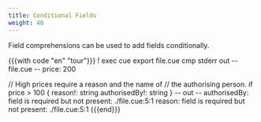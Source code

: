```yaml
---
title: Conditional Fields
weight: 40
---
```


Field comprehensions can be used to add fields conditionally.

{{{with code "en" "tour"}}}
! exec cue export file.cue
cmp stderr out
-- file.cue --
price: 200

// High prices require a reason and the name of
// the authorising person.
if price > 100 {
	reason!:       string
	authorisedBy!: string
}
-- out --
authorisedBy: field is required but not present:
    ./file.cue:5:1
reason: field is required but not present:
    ./file.cue:5:1
{{{end}}}
